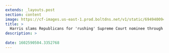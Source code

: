 ```yaml
--- 
extends: _layouts.post 
section: content 
image: https://cf-images.us-east-1.prod.boltdns.net/v1/static/694940094001/0d4849b1-68c5-44d4-adb1-aa361b3f4664/93423909-d80e-42f3-8f30-099ccd5d568a/1280x720/match/image.jpg 
title: > 
  Harris slams Republicans for 'rushing' Supreme Court nominee through to repeal ObamaCare 
description: > 
   
date: 1602590504.3352768 
--- 
```


